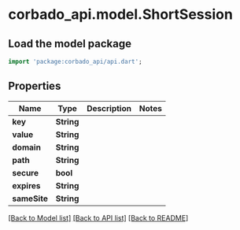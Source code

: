 # corbado_api.model.ShortSession

## Load the model package
```dart
import 'package:corbado_api/api.dart';
```

## Properties
Name | Type | Description | Notes
------------ | ------------- | ------------- | -------------
**key** | **String** |  | 
**value** | **String** |  | 
**domain** | **String** |  | 
**path** | **String** |  | 
**secure** | **bool** |  | 
**expires** | **String** |  | 
**sameSite** | **String** |  | 

[[Back to Model list]](../README.md#documentation-for-models) [[Back to API list]](../README.md#documentation-for-api-endpoints) [[Back to README]](../README.md)



